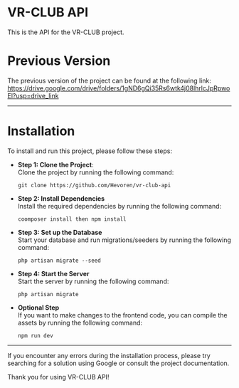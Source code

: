 # VR-CLUB API

This is the API for the VR-CLUB project.

# Previous Version
The previous version of the project can be found at the following link:
https://drive.google.com/drive/folders/1gND6gQi35Rs6wtk4j08lhrlcJpRpwoEl?usp=drive_link

____

# Installation
To install and run this project, please follow these steps:

+ **Step 1: Clone the Project**:\
    Clone the project by running the following command:
    ```
    git clone https://github.com/Hevoren/vr-club-api
    ```

+ **Step 2: Install Dependencies**\
    Install the required dependencies by running the following command:
    ```
    coomposer install then npm install
    ```

+ **Step 3: Set up the Database**\
    Start your database and run migrations/seeders by running the following command:
    ```
    php artisan migrate --seed
    ```

+ **Step 4: Start the Server**\
    Start the server by running the following command:
    ```
    php artisan migrate
    ```

+ **Optional Step**\
    If you want to make changes to the frontend code, you can compile the assets by running the following command:
    ```
    npm run dev
    ```
____

If you encounter any errors during the installation process, please try searching for a solution using Google or consult the project documentation.

Thank you for using VR-CLUB API!
